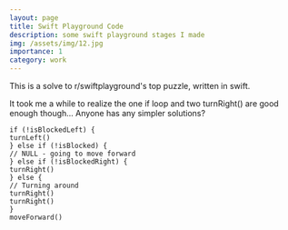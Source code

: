 ```yaml
---
layout: page
title: Swift Playground Code
description: some swift playground stages I made
img: /assets/img/12.jpg
importance: 1
category: work
---
```


This is a solve to r/swiftplayground's top puzzle, written in swift.

It took me a while to realize the one if loop and two turnRight() are good enough though... Anyone has any simpler solutions?

<pre><code>if (!isBlockedLeft) {
turnLeft()
} else if (!isBlocked) {
// NULL - going to move forward
} else if (!isBlockedRight) {
turnRight()
} else {
// Turning around
turnRight()
turnRight()
}
moveForward()</code></pre>
